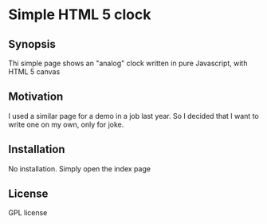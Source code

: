 # Simple HTML 5 clock

## Synopsis

Thi simple page shows an "analog" clock written in pure Javascript, with HTML 5 canvas

## Motivation

I used a similar page for a demo in a job last year. So I decided that I want to write one on my own, only for joke.

## Installation

No installation. Simply open the index page

## License

GPL license
